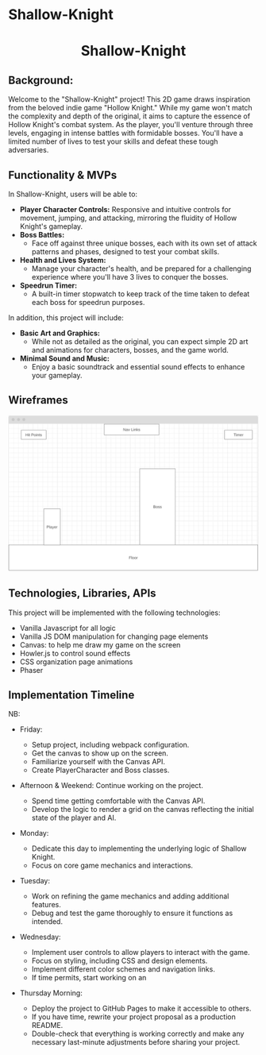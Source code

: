# Shallow-Knight
<h1 align="center">Shallow-Knight</h1>

## Background:
Welcome to the "Shallow-Knight" project! This 2D game draws inspiration from the beloved indie game "Hollow Knight." While my game won't match the complexity and depth of the original, it aims to capture the essence of Hollow Knight's combat system. As the player, you'll venture through three levels, engaging in intense battles with formidable bosses. You'll have a limited number of lives to test your skills and defeat these tough adversaries.

## Functionality & MVPs
In Shallow-Knight, users will be able to:

+ **Player Character Controls:** 
   Responsive and intuitive controls for movement, jumping, and attacking, mirroring the fluidity of Hollow Knight's gameplay.
+ **Boss Battles:**
   - Face off against three unique bosses, each with its own set of attack patterns and phases, designed to test your combat skills.
+ **Health and Lives System:**
   - Manage your character's health, and be prepared for a challenging experience where you'll have 3 lives to conquer the bosses.
+ **Speedrun Timer:**
   - A built-in timer stopwatch to keep track of the time taken to defeat each boss for speedrun purposes.

In addition, this project will include: 
+ **Basic Art and Graphics:**
   - While not as detailed as the original, you can expect simple 2D art and animations for characters, bosses, and the game world.
+ **Minimal Sound and Music:**
   - Enjoy a basic soundtrack and essential sound effects to enhance your gameplay.



## Wireframes
![Wireframe](image.png)


## Technologies, Libraries, APIs 
This project will be implemented with the following technologies:
+ Vanilla Javascript for all logic
+ Vanilla JS DOM manipulation for changing page elements
+ Canvas: to help me draw my game on the screen 
+ Howler.js to control sound effects
+ CSS organization page animations
+ Phaser

## Implementation Timeline
NB:
+ Friday: 
   + Setup project, including webpack configuration.
   + Get the canvas to show up on the screen.
   + Familiarize yourself with the Canvas API.
   + Create PlayerCharacter and Boss classes.

+ Afternoon & Weekend: Continue working on the project.
   + Spend time getting comfortable with the Canvas API.
   + Develop the logic to render a grid on the canvas reflecting the initial state of the player and AI.

+ Monday: 
   + Dedicate this day to implementing the underlying logic of Shallow Knight.
   + Focus on core game mechanics and interactions.

+ Tuesday: 
   + Work on refining the game mechanics and adding additional features.
   + Debug and test the game thoroughly to ensure it functions as intended.

+ Wednesday: 
   + Implement user controls to allow players to interact with the game.
   + Focus on styling, including CSS and design elements.
   + Implement different color schemes and navigation links.
   + If time permits, start working on an

+ Thursday Morning: 
   + Deploy the project to GitHub Pages to make it accessible to others.
   + If you have time, rewrite your project proposal as a production README.
   + Double-check that everything is working correctly and make any necessary last-minute adjustments before sharing your project.
